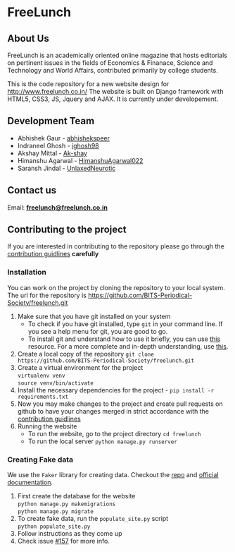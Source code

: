 # FreeLunch
## About Us
FreeLunch is an academically oriented online magazine that hosts editorials on pertinent issues in the fields of Economics & Finanace, Science and Technology and World Affairs, contributed primarily by college students.

This is the code repository for a new website design for http://www.freelunch.co.in/
The website is built on Django framework with HTML5, CSS3, JS, Jquery and AJAX. It is currently under developement.

## Development Team
* Abhishek Gaur - [abhishekspeer](https://github.com/abhishekspeer)
* Indraneel Ghosh - [ighosh98](https://github.com/ighosh98)
* Akshay Mittal - [Ak-shay](https://github.com/Ak-shay)
* Himanshu Agarwal - [HimanshuAgarwal022](https://github.com/HimanshuAgarwal022)
* Saransh Jindal - [UnlaxedNeurotic](https://github.com/UnlaxedNeurotic)


## Contact us
Email: [**freelunch@freelunch.co.in**](mailto:freelunch@freelunch.co.in)

## Contributing to the project
If you are interested in contributing to the repository please go through the [contribution guidlines](CONTRIBUTING.md) **carefully**

### Installation
You can work on the project by cloning the repository to your local system. The url for the repository is https://github.com/BITS-Periodical-Society/freelunch.git
1. Make sure that you have git installed on your system
    * To check if you have git installed, type `git` in your command line. If you see a help menu for git, you are good to go.
    * To install git and understand how to use it briefly, you can use [this](https://www.computerhope.com/issues/ch001927.htm) resource. For a more complete and in-depth understanding, use [this](https://git-scm.com/book).
2. Create a local copy of the repository `git clone https://github.com/BITS-Periodical-Society/freelunch.git`
3. Create a virtual environment for the project <br />
`virtualenv venv`\
`source venv/bin/activate`
4. Install the necessary dependencies for the project - `pip install -r requirements.txt`
5. Now you may make changes to the project and create pull requests on github to have your changes merged in strict accordance with the [contribution guidlines](CONTRIBUTING>md)
6. Running the website
    * To run the website, go to the project directory `cd freelunch`
    * To run the local server `python manage.py runserver`

### Creating Fake data
We use the `Faker` library for creating data. Checkout the [repo](https://github.com/joke2k/faker) and [official documentation](https://faker.readthedocs.io/en/master/).
1. First create the database for the website\
`python manage.py makemigrations`\
`python manage.py migrate`
2. To create fake data, run the `populate_site.py` script\
`python populate_site.py`
3. Follow instructions as they come up
4. Check issue [#157](https://github.com/BITS-Periodical-Society/freelunch/issues/157) for more info.
